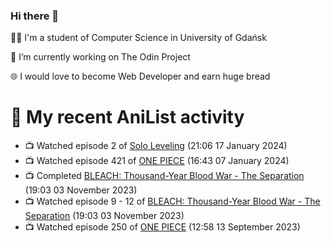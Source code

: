 ### Hi there 👋
🧑‍🎓 I'm a student of Computer Science in University of Gdańsk

🔭 I’m currently working on The Odin Project

🌐 I would love to become Web Developer and earn huge bread

# 🌸 My recent AniList activity

<!-- ANILIST_ACTIVITY:start -->

-   📺 Watched episode 2 of [Solo Leveling](https://anilist.co/anime/151807) (21:06 17 January 2024)
-   📺 Watched episode 421 of [ONE PIECE](https://anilist.co/anime/21) (16:43 07 January 2024)
-   📺 Completed [BLEACH: Thousand-Year Blood War - The Separation](https://anilist.co/anime/159322) (19:03 03 November 2023)
-   📺 Watched episode 9 - 12 of [BLEACH: Thousand-Year Blood War - The Separation](https://anilist.co/anime/159322) (19:03 03 November 2023)
-   📺 Watched episode 250 of [ONE PIECE](https://anilist.co/anime/21) (12:58 13 September 2023)

<!-- ANILIST_ACTIVITY:end -->
